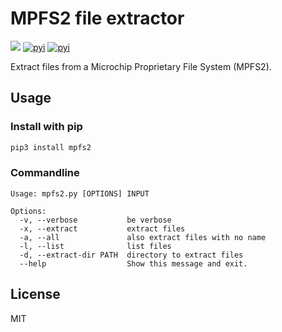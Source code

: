 # MPFS2 file extractor

![](https://github.com/rene-d/mpfs2/workflows/Publish%20to%20PyPI/badge.svg)
[![pyi](https://img.shields.io/pypi/v/mpfs2.svg)](https://pypi.python.org/pypi/mpfs2)
[![pyi](https://img.shields.io/pypi/pyversions/mpfs2.svg)](https://pypi.python.org/pypi/mpfs2)

Extract files from a Microchip Proprietary File System (MPFS2).

## Usage

### Install with pip

```bash
pip3 install mpfs2
```

### Commandline

```
Usage: mpfs2.py [OPTIONS] INPUT

Options:
  -v, --verbose           be verbose
  -x, --extract           extract files
  -a, --all               also extract files with no name
  -l, --list              list files
  -d, --extract-dir PATH  directory to extract files
  --help                  Show this message and exit.
```

## License

MIT

